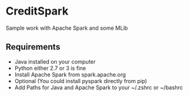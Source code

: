 # CreditSpark
Sample work with Apache Spark and some MLib

## Requirements
- Java installed on your computer
- Python either 2.7 or 3 is fine
- Install Apache Spark from spark.apache.org
- Optional (You could install pyspark directly from pip)
- Add Paths for Java and Apache Spark to your ~/.zshrc or ~/bashrc
